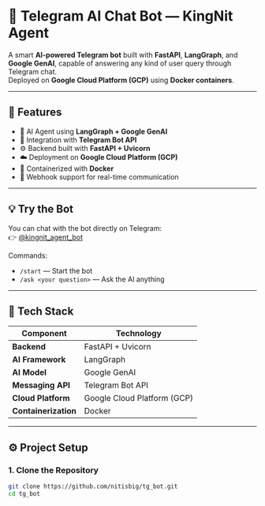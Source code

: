 # 🤖 Telegram AI Chat Bot — KingNit Agent

A smart **AI-powered Telegram bot** built with **FastAPI**, **LangGraph**, and **Google GenAI**, capable of answering any kind of user query through Telegram chat.  
Deployed on **Google Cloud Platform (GCP)** using **Docker containers**.

---

## 🚀 Features

- 🧠 AI Agent using **LangGraph + Google GenAI**
- 💬 Integration with **Telegram Bot API**
- ⚙️ Backend built with **FastAPI + Uvicorn**
- ☁️ Deployment on **Google Cloud Platform (GCP)**
- 🐳 Containerized with **Docker**
- 🔄 Webhook support for real-time communication

---

## 💡 Try the Bot

You can chat with the bot directly on Telegram:  
👉 [@kingnit_agent_bot](https://t.me/kingnit_agent_bot)

Commands:
- `/start` — Start the bot  
- `/ask <your question>` — Ask the AI anything  

---

## 🧰 Tech Stack

| Component | Technology |
|------------|-------------|
| **Backend** | FastAPI + Uvicorn |
| **AI Framework** | LangGraph |
| **AI Model** | Google GenAI |
| **Messaging API** | Telegram Bot API |
| **Cloud Platform** | Google Cloud Platform (GCP) |
| **Containerization** | Docker |

---

## ⚙️ Project Setup

### 1. Clone the Repository
```bash
git clone https://github.com/nitisbig/tg_bot.git
cd tg_bot
